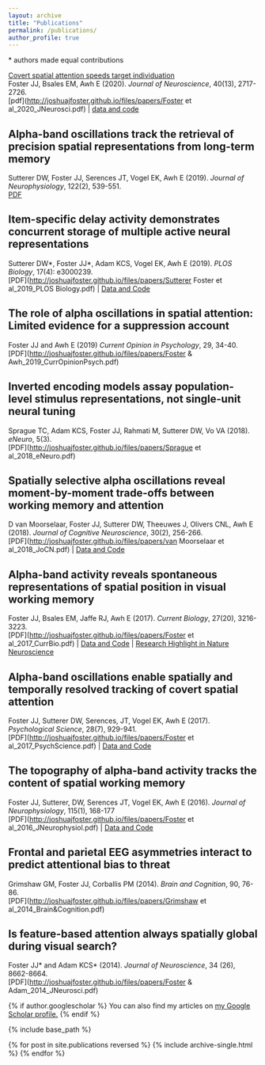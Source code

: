 ```yaml
---
layout: archive
title: "Publications"
permalink: /publications/
author_profile: true
---
```


\* authors made equal contributions

[Covert spatial attention speeds target individuation](https://www.jneurosci.org/content/40/13/2717)<br/>Foster JJ, Bsales EM, Awh E (2020). *Journal of Neuroscience*, 40(13), 2717-2726.<br/>[pdf](http://joshuajfoster.github.io/files/papers/Foster et al_2020_JNeurosci.pdf) \| [data and code](https://osf.io/a9mvb/)

## Alpha-band oscillations track the retrieval of precision spatial representations from long-term memory

Sutterer DW, Foster JJ, Serences JT, Vogel EK, Awh E (2019). *Journal of Neurophysiology*, 122(2), 539-551.<br/> [PDF](https://www.biorxiv.org/content/biorxiv/early/2018/02/18/207860.full.pdf)

## Item-specific delay activity demonstrates concurrent storage of multiple active neural representations

Sutterer DW\*, Foster JJ\*, Adam KCS, Vogel EK, Awh E (2019). *PLOS Biology*, 17(4): e3000239.<br/>[PDF](http://joshuajfoster.github.io/files/papers/Sutterer Foster et al_2019_PLOS Biology.pdf) \| [Data and Code](https://osf.io/47cmn/)

## The role of alpha oscillations in spatial attention: Limited evidence for a suppression account

Foster JJ and Awh E (2019) *Current Opinion in Psychology*, 29, 34-40.<br/>[PDF](http://joshuajfoster.github.io/files/papers/Foster & Awh_2019_CurrOpinionPsych.pdf)

## Inverted encoding models assay population-level stimulus representations, not single-unit neural tuning

Sprague TC, Adam KCS, Foster JJ, Rahmati M, Sutterer DW, Vo VA (2018). *eNeuro*, 5(3).<br/>[PDF](http://joshuajfoster.github.io/files/papers/Sprague et al_2018_eNeuro.pdf)

## Spatially selective alpha oscillations reveal moment-by-moment trade-offs between working memory and attention

D van Moorselaar, Foster JJ, Sutterer DW, Theeuwes J, Olivers CNL, Awh E (2018). *Journal of Cognitive Neuroscience*, 30(2), 256-266.<br/>[PDF](http://joshuajfoster.github.io/files/papers/van Moorselaar et al_2018_JoCN.pdf) \| [Data and Code](https://osf.io/56rzh/)

## Alpha-band activity reveals spontaneous representations of spatial position in visual working memory

Foster JJ, Bsales EM, Jaffe RJ, Awh E (2017). *Current Biology*, 27(20), 3216-3223.<br/>[PDF](http://joshuajfoster.github.io/files/papers/Foster et al_2017_CurrBio.pdf) \| [Data and Code](https://osf.io/vw4uc/) \| [Research Highlight in Nature Neuroscience](https://www.nature.com/articles/nrn.2017.143?WT.ec_id=NRN-201712&spMailingID=55372847&spUserID=NzM5Njg0NjU0NzUS1&spJobID=1282840712&spReportId=MTI4Mjg0MDcxMgS2)

## Alpha-band oscillations enable spatially and temporally resolved tracking of covert spatial attention

Foster JJ, Sutterer DW, Serences, JT, Vogel EK, Awh E (2017). *Psychological Science*, 28(7), 929-941.<br/>[PDF](http://joshuajfoster.github.io/files/papers/Foster et al_2017_PsychScience.pdf) \| [Data and Code](https://osf.io/29nxv/)

## The topography of alpha-band activity tracks the content of spatial working memory

Foster JJ, Sutterer, DW, Serences JT, Vogel EK, Awh E (2016). *Journal of Neurophysiology*, 115(1), 168-177<br/>[PDF](http://joshuajfoster.github.io/files/papers/Foster et al_2016_JNeurophysiol.pdf) \| [Data and Code](https://osf.io/bwzfj/)

## Frontal and parietal EEG asymmetries interact to predict attentional bias to threat

Grimshaw GM, Foster JJ, Corballis PM (2014). *Brain and Cognition*, 90, 76-86.<br/>[PDF](http://joshuajfoster.github.io/files/papers/Grimshaw et al_2014_Brain&Cognition.pdf)

## Is feature-based attention always spatially global during visual search?

Foster JJ\* and Adam KCS\* (2014). *Journal of Neuroscience*, 34 (26), 8662-8664.<br/>[PDF](http://joshuajfoster.github.io/files/papers/Foster & Adam_2014_JNeurosci.pdf)





{% if author.googlescholar %}
  You can also find my articles on <u><a href="{{author.googlescholar}}">my Google Scholar profile</a>.</u>
{% endif %}

{% include base_path %}

{% for post in site.publications reversed %}
  {% include archive-single.html %}
{% endfor %}
